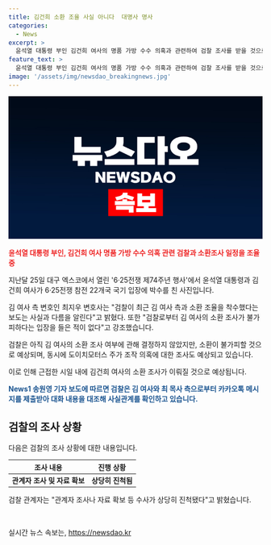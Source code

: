 ```yaml
---
title: 김건희 소환 조율 사실 아니다  대명사 명사
categories:
  - News
excerpt: >
  윤석열 대통령 부인 김건희 여사의 명품 가방 수수 의혹과 관련하여 검찰 조사를 받을 것으로 전망되지만, 김 여사 측 변호인은 검찰이 소환 조율을 착수했다는 보도를 부인하고 있다. 또한, 윤 대통령실 행정관의 조사와 함께 도이치모터스 주가조작 의혹도 함께 조사될 전망이다. 이에 대한 검찰의 관련 사항은 아직 결정되지 않았지만, 소환 조사가 불가피할 것으로 예상되고 있다.
feature_text: >
  윤석열 대통령 부인 김건희 여사의 명품 가방 수수 의혹과 관련하여 검찰 조사를 받을 것으로 전망되지만, 김 여사 측 변호인은 검찰이 소환 조율을 착수했다는 보도를 부인하고 있다. 또한, 윤 대통령실 행정관의 조사와 함께 도이치모터스 주가조작 의혹도 함께 조사될 전망이다. 이에 대한 검찰의 관련 사항은 아직 결정되지 않았지만, 소환 조사가 불가피할 것으로 예상되고 있다.
image: '/assets/img/newsdao_breakingnews.jpg'
---
```


<p><img src="/assets/img/newsdao_breakingnews.jpg" alt="koreaapp 속보" /></p>

<p><b><span style="color: #ee2323;">윤석열 대통령 부인, 김건희 여사 명품 가방 수수 의혹 관련 검찰과 소환조사 일정을 조율 중</span></b></p>

<p>지난달 25일 대구 엑스코에서 열린 '6·25전쟁 제74주년 행사'에서 윤석열 대통령과 김건희 여사가 6·25전쟁 참전 22개국 국기 입장에 박수를 친 사진입니다.</p>

<p>김 여사 측 변호인 최지우 변호사는 "검찰이 최근 김 여사 측과 소환 조율을 착수했다는 보도는 사실과 다름을 알린다"고 밝혔다. 또한 "검찰로부터 김 여사의 소환 조사가 불가피하다는 입장을 들은 적이 없다"고 강조했습니다. </p>

<p>검찰은 아직 김 여사의 소환 조사 여부에 관해 결정하지 않았지만, 소환이 불가피할 것으로 예상되며, 동시에 도이치모터스 주가 조작 의혹에 대한 조사도 예상되고 있습니다.</p>

<p>이로 인해 근접한 시일 내에 김건희 여사의 소환 조사가 이뤄질 것으로 예상됩니다.</p>

<p><b><span style="color: #1a5490;">News1 송원영 기자 보도에 따르면 검찰은 김 여사와 최 목사 측으로부터 카카오톡 메시지를 제출받아 대화 내용을 대조해 사실관계를 확인하고 있습니다.</span></b></p>

<h2 data-ke-size="size26">검찰의 조사 상황</h2> 

<p>다음은 검찰의 조사 상황에 대한 내용입니다.</p>

<table>
    <thead>
        <tr>
            <th style="text-align: center;"><b>조사 내용</b></th>
            <th style="text-align: center;"><b>진행 상황</b></th>
        </tr>
    </thead>
    <tbody>
        <tr>
            <td style="text-align: center;"><b>관계자 조사 및 자료 확보</b></td>
            <td style="text-align: center;"><b>상당히 진척됨</b></td>
        </tr>
    </tbody>
</table>

<p>검찰 관계자는 "관계자 조사나 자료 확보 등 수사가 상당히 진척됐다"고 밝혔습니다.</p>

<p data-ke-size="size16">&nbsp;</p>
실시간 뉴스 속보는, <a href="https://newsdao.kr" rel="dofollow">https://newsdao.kr</a>


